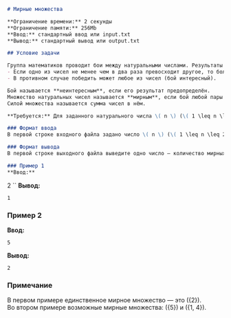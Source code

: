 ```markdown
# Мирные множества

**Ограничение времени:** 2 секунды  
**Ограничение памяти:** 256Mb  
**Ввод:** стандартный ввод или input.txt  
**Вывод:** стандартный вывод или output.txt  

## Условие задачи

Группа математиков проводит бои между натуральными числами. Результаты боя между двумя натуральными числами, вообще говоря, случайны, однако подчиняются следующему правилу:  
- Если одно из чисел не менее чем в два раза превосходит другое, то большее число всегда побеждает (бой предопределён).  
- В противном случае победить может любое из чисел (бой интересный).  

Бой называется **неинтересным**, если его результат предопределён.  
Множество натуральных чисел называется **мирным**, если бой любой пары различных чисел из этого множества неинтересен.  
Силой множества называется сумма чисел в нём.  

**Требуется:** Для заданного натурального числа \( n \) (\( 1 \leq n \leq 2000 \)) найти количество мирных множеств натуральных чисел силы \( n \).  

### Формат ввода  
В первой строке входного файла задано число \( n \) (\( 1 \leq n \leq 2000 \)).  

### Формат вывода  
В первой строке выходного файла выведите одно число — количество мирных множеств натуральных чисел силы \( n \).  

### Пример 1  
**Ввод:**  
```
2
``
**Вывод:**  
```
1
```  

### Пример 2  
**Ввод:**  
```
5
```  
**Вывод:**  
```
2
```  

### Примечание  
В первом примере единственное мирное множество — это \(\{2\}\).  
Во втором примере возможные мирные множества: \(\{5\}\) и \(\{1, 4\}\).  
```